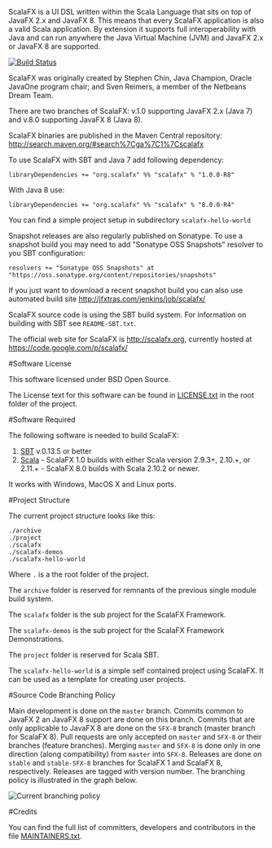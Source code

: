 ScalaFX is a UI DSL written within the Scala Language that sits on top of JavaFX
2.x and JavaFX 8. This means that every ScalaFX application is also a
valid Scala application. By extension it supports full interoperability with
Java and can run anywhere the Java Virtual Machine (JVM) and JavaFX 2.x or JavaFX 8 
are supported.

[![Build Status](https://travis-ci.org/scalafx/scalafx.svg?branch=SFX-8)](https://travis-ci.org/scalafx/scalafx)

ScalaFX was originally created by Stephen Chin, Java Champion, Oracle JavaOne
program chair; and Sven Reimers, a member of the Netbeans Dream Team.

There are two branches of ScalaFX: v.1.0 supporting JavaFX 2.x (Java 7) and 
v.8.0 supporting JavaFX 8 (Java 8).

ScalaFX binaries are published in the Maven Central repository:
http://search.maven.org/#search%7Cga%7C1%7Cscalafx

To use ScalaFX with SBT and Java 7 add following dependency:

    libraryDependencies += "org.scalafx" %% "scalafx" % "1.0.0-R8"

With Java 8 use:

    libraryDependencies += "org.scalafx" %% "scalafx" % "8.0.0-R4"

You can find a simple project setup in subdirectory `scalafx-hello-world`

Snapshot releases are also regularly published on Sonatype. To use a snapshot
build you may need to add "Sonatype OSS Snapshots" resolver to you SBT 
configuration:

    resolvers += "Sonatype OSS Snapshots" at "https://oss.sonatype.org/content/repositories/snapshots" 

If you just want to download a recent snapshot build you can also use automated build site
http://jfxtras.com/jenkins/job/scalafx/

ScalaFX source code is using the SBT build system.
For information on building with SBT see `README-SBT.txt`. 

The official web site for ScalaFX is http://scalafx.org, 
currently hosted at https://code.google.com/p/scalafx/


#Software License

This software licensed under BSD Open Source.

The License text for this software can be found in [LICENSE.txt](LICENSE.txt) in the root
folder of the project.


#Software Required

The following software is needed to build ScalaFX:

  1. [SBT](http://www.scala-sbt.org/) v.0.13.5 or better
  2. [Scala](http://www.scala.org/)
    - ScalaFX 1.0 builds with either Scala version 2.9.3+, 2.10.+, or 2.11.+ 
    - ScalaFX 8.0 builds with Scala 2.10.2 or newer. 
  
It works with Windows, MacOS X and Linux ports.


#Project Structure

The current project structure looks like this:

    ./archive
    ./project
    ./scalafx
    ./scalafx-demos
    ./scalafx-hello-world

Where `.` is a the root folder of the project.

The `archive` folder is reserved for remnants of the previous single module
build system.

The `scalafx` folder is the sub project for the ScalaFX Framework.

The `scalafx-demos` is the sub project for the ScalaFX Framework Demonstrations.

The `project` folder is reserved for Scala SBT.

The `scalafx-hello-world` is a simple self contained project using ScalaFX. 
It can be used as a template for creating user projects.


#Source Code Branching Policy

Main development is done on the `master` branch. 
Commits common to JavaFX 2 an JavaFX 8 support are done on this branch. 
Commits that are only applicable to JavaFX 8 are done on the `SFX-8` branch (master branch for ScalaFX 8). 
Pull requests are only accepted on `master` and `SFX-8` or their branches (feature branches). 
Merging `master` and `SFX-8` is done only in one direction (along compatibility) from `master` into `SFX-8`.
Releases are done on `stable` and `stable-SFX-8` branches for ScalaFX 1 and ScalaFX 8, respectively.
Releases are tagged with version number. 
The branching policy is illustrated in the graph below.

![Current branching policy](http://scalafx.github.io/images/scalafx-branching-policy-1.png)

#Credits
   
You can find the full list of committers, developers and contributors in
the file [MAINTAINERS.txt](MAINTAINERS.txt).
